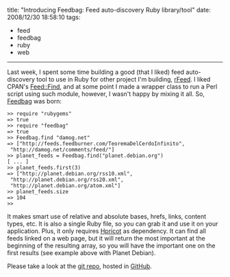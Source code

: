 title: "Introducing Feedbag: Feed auto-discovery Ruby library/tool"
date: 2008/12/30 18:58:10
tags:
- feed
- feedbag
- ruby
- web
---
Last week, I spent some time building a good (that I liked) feed auto-discovery tool to use in Ruby for other project I'm building, <a href="http://github.com/damog/rfeed">rFeed</a>. I liked CPAN's [Feed::Find](https://metacpan.org/pod/Feed::Find), and at some point I made a wrapper class to run a Perl script using such module, however, I wasn't happy by mixing it all. So, <a href="http://github.com/damog/feedbag">Feedbag</a> was born:

    >> require "rubygems"
    => true
    >> require "feedbag"
    => true
    >> Feedbag.find "damog.net"
    => ["http://feeds.feedburner.com/TeoremaDelCerdoInfinito",
     "http://damog.net/comments/feed/"]
    >> planet_feeds = Feedbag.find("planet.debian.org")
    [ ... ]
    >> planet_feeds.first(3)
    => ["http://planet.debian.org/rss10.xml",
     "http://planet.debian.org/rss20.xml",
     "http://planet.debian.org/atom.xml"]
    >> planet_feeds.size
    => 104
    >>

It makes smart use of relative and absolute bases, hrefs, links, content types, etc. It is also a single Ruby file, so you can grab it and use it on your application. Plus, it only requires <a href="https://code.whytheluckystiff.net/hpricot/">Hpricot</a> as dependency. It can find all feeds linked on a web page, but it will return the most important at the beginning of the resulting array, so you will have the important one on the first results (see example above with Planet Debian).

Please take a look at the <a href="http://github.com/damog/feedbag">git repo</a>, hosted in <a href="http://github.com/">GitHub</a>.
